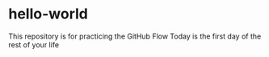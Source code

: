 # hello-world
This repository is for practicing the GitHub Flow
Today is the first day of the rest of your life
